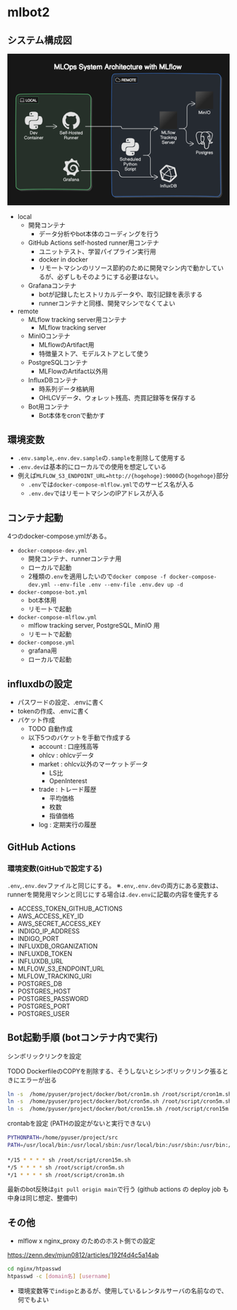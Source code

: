 # mlbot2

## システム構成図

![SystemArchitecture](./img/diagram-export-2024-6-10-23_44_22.png)

- local
  - 開発コンテナ
    - データ分析やbot本体のコーディングを行う
  - GitHub Actions self-hosted runner用コンテナ
    - ユニットテスト、学習パイプライン実行用
    - docker in docker
    - リモートマシンのリソース節約のために開発マシン内で動かしているが、必ずしもそのようにする必要はない。
  - Grafanaコンテナ
    - botが記録したヒストリカルデータや、取引記録を表示する
    - runnerコンテナと同様、開発マシンでなくてよい
- remote
  - MLflow tracking server用コンテナ
    - MLflow tracking server
  - MinIOコンテナ
    - MLflowのArtifact用
    - 特徴量ストア、モデルストアとして使う
  - PostgreSQLコンテナ
    - MLFlowのArtifact以外用
  - InfluxDBコンテナ
    - 時系列データ格納用
    - OHLCVデータ、ウォレット残高、売買記録等を保存する
  - Bot用コンテナ
    - Bot本体をcronで動かす

## 環境変数

- `.env.sample`,`.env.dev.sample`の`.sample`を削除して使用する
- `.env.dev`は基本的にローカルでの使用を想定している
- 例えば`MLFLOW_S3_ENDPOINT_URL=http://{hogehoge}:9000`の`{hogehoge}`部分
  - `.env`では`docker-compose-mlflow.yml`でのサービス名が入る
  - `.env.dev`ではリモートマシンのIPアドレスが入る

## コンテナ起動

4つのdocker-compose.ymlがある。

- `docker-compose-dev.yml`
  - 開発コンテナ、runnerコンテナ用
  - ローカルで起動
  - 2種類の`.env`を適用したいので`docker compose -f docker-compose-dev.yml --env-file .env --env-file .env.dev up -d`
- `docker-compose-bot.yml`
  - bot本体用
  - リモートで起動
- `docker-compose-mlflow.yml`
  - mlflow tracking server, PostgreSQL, MinIO 用
  - リモートで起動
- `docker-compose.yml`
  - grafana用
  - ローカルで起動

## influxdbの設定

- パスワードの設定、.envに書く
- tokenの作成、.envに書く
- バケット作成
  - TODO 自動作成
  - 以下5つのバケットを手動で作成する
    - account : 口座残高等
    - ohlcv : ohlcvデータ
    - market : ohlcv以外のマーケットデータ
      - LS比
      - OpenInterest
    - trade : トレード履歴
      - 平均価格
      - 枚数
      - 指値価格
    - log : 定期実行の履歴

## GitHub Actions

### 環境変数(GitHubで設定する)

`.env`,`.env.dev`ファイルと同じにする。
※`.env`,`.env.dev`の両方にある変数は、runnerを開発用マシンと同じにする場合は`.dev.env`に記載の内容を優先する

- ACCESS_TOKEN_GITHUB_ACTIONS
- AWS_ACCESS_KEY_ID
- AWS_SECRET_ACCESS_KEY
- INDIGO_IP_ADDRESS
- INDIGO_PORT
- INFLUXDB_ORGANIZATION
- INFLUXDB_TOKEN
- INFLUXDB_URL
- MLFLOW_S3_ENDPOINT_URL
- MLFLOW_TRACKING_URI
- POSTGRES_DB
- POSTGRES_HOST
- POSTGRES_PASSWORD
- POSTGRES_PORT
- POSTGRES_USER

## Bot起動手順 (botコンテナ内で実行)

シンボリックリンクを設定

TODO DockerfileのCOPYを削除する、そうしないとシンボリックリンク張るときにエラーが出る

```bash
ln -s  /home/pyuser/project/docker/bot/cron1m.sh /root/script/cron1m.sh
ln -s  /home/pyuser/project/docker/bot/cron5m.sh /root/script/cron5m.sh
ln -s  /home/pyuser/project/docker/bot/cron15m.sh /root/script/cron15m.sh
```

crontabを設定 (PATHの設定がないと実行できない)

```bash
PYTHONPATH=/home/pyuser/project/src
PATH=/usr/local/bin:/usr/local/sbin:/usr/local/bin:/usr/sbin:/usr/bin:/sbin:/bin

*/15 * * * * sh /root/script/cron15m.sh
*/5 * * * * sh /root/script/cron5m.sh
*/1 * * * * sh /root/script/cron1m.sh
```

最新のbot反映は`git pull origin main`で行う (github actions の deploy job も中身は同じ想定、整備中)

## その他

- mlflow x nginx_proxy のためのホスト側での設定

<https://zenn.dev/mjun0812/articles/192f4d4c5a14ab>

```bash
cd nginx/htpasswd
htpasswd -c [domain名] [username]
```

- 環境変数等で`indigo`とあるが、使用しているレンタルサーバの名前なので、何でもよい

